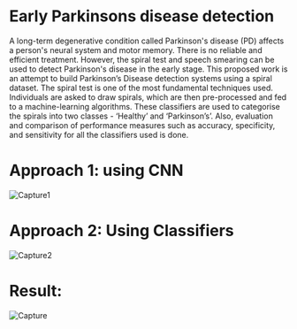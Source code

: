 # Early Parkinsons disease detection
A long-term degenerative condition called Parkinson's disease (PD) affects a person's neural system and motor memory. There is no reliable and efficient treatment. However, the spiral test and speech smearing can be used to detect Parkinson's disease in the early stage.
This proposed work is an attempt to build Parkinson’s Disease detection systems using a spiral dataset. The spiral test is one of the most fundamental techniques used. Individuals are asked to draw spirals, which are then pre-processed and fed to a machine-learning algorithms. These classifiers are used to categorise the spirals into two classes - ‘Healthy’ and ‘Parkinson’s’. Also, evaluation and comparison of performance measures such as accuracy, specificity, and sensitivity for all the classifiers used is done.

# Approach 1: using CNN 


![Capture1](https://github.com/rutuja1121/Early_Parkinsons_disease_detection_2023/assets/65657589/f5247e79-c90e-4411-9d22-0dea68237d08)

# Approach 2: Using Classifiers


![Capture2](https://github.com/rutuja1121/Early_Parkinsons_disease_detection_2023/assets/65657589/c9849b73-703e-46c1-982c-403610a17d3e)

# Result:


![Capture](https://github.com/rutuja1121/Early_Parkinsons_disease_detection_2023/assets/65657589/42c8f6c4-4e37-4e6a-b9c4-eb2f5f397d78)

